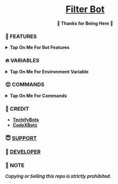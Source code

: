 <h1 align="center">
 <b><a href="https://youtu.be/FEtTOCOOUq8" target="/blank">Filter Bot</a>
</h1>

<p align="center">🩷 Thanks for Being Here 🩷</p>



### 🥰 FEATURES

<details><summary>Tap On Me For Bot Features</summary>

- Auto Delete
- Unlimited filters
- Fully modified repo
- Deploy To Koyeb + Heroku + Railway.
- Developer Service 24x7.
</details>


### 🔥 VARIABLES

<details><summary>Tap On Me For Environment Variable</summary>

- `API_ID` : Get From [Here](https://youtu.be/y5FwAobQ-Kc)
- `API_HASH` : Get From [Here](https://youtu.be/y5FwAobQ-Kc)
- `BOT_TOKEN` : Get From [BotFather](https://youtu.be/aJILCCXfNVM)
- `ADMINS` : Your Telegram User ID
- `DATABASE_URI` : MongoDB Database get from [here](https://youtu.be/j8LIuM7vv18)
- `LOG_CHANNEL` : Your Log channel ID.
</details>

### 😍 COMMANDS

<details><summary>Tap On Me For Commands</summary>

```
start - Check Bot Online
help - How To Use bot
add - To add a filter
del - To delete a filter
filters - To check all filters
connect - To connect your group
disconnect - To disconnect your group
connections - Manage linked groups
id - to get user/group ID
info - to get user info
stats - To check bot status
broadcast - To broadcast your message
```
</details>


### 🥳 CREDIT

 - [TechifyBots](https://github.com/TechifyBots)
- [CodeXBotz](https://github.com/CodeXBotz)

### 😇 [SUPPORT](https://techifybots.github.io/PayWeb)

### 🥳 [DEVELOPER](https://instagram.com/TechifyRahul)

### 📌 NOTE

𝘊𝘰𝘱𝘺𝘪𝘯𝘨 𝘰𝘳 𝘚𝘦𝘭𝘭𝘪𝘯𝘨 𝘵𝘩𝘪𝘴 𝘳𝘦𝘱𝘰 𝘪𝘴 𝘴𝘵𝘳𝘪𝘤𝘵𝘭𝘺 𝘱𝘳𝘰𝘩𝘪𝘣𝘪𝘵𝘦𝘥.</b>